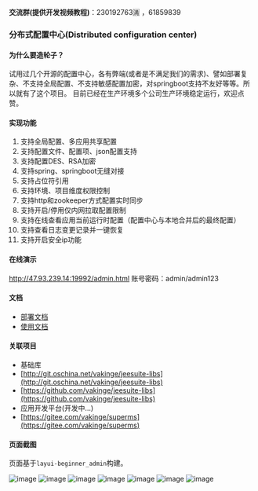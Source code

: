 **交流群(提供开发视频教程)**：230192763🈵 ，61859839

### 分布式配置中心(Distributed configuration center)
#### 为什么要造轮子？
试用过几个开源的配置中心，各有弊端(或者是不满足我们的需求)、譬如部署复杂、不支持全局配置、不支持敏感配置加密，对springboot支持不友好等等。所以就有了这个项目。
目前已经在生产环境多个公司生产环境稳定运行，欢迎点赞。
#### 实现功能
   1. 支持全局配置、多应用共享配置
   2. 支持配置文件、配置项、json配置支持
   3. 支持配置DES、RSA加密
   4. 支持spring、springboot无缝对接
   5. 支持占位符引用
   6. 支持环境、项目维度权限控制
   7. 支持http和zookeeper方式配置实时同步
   8. 支持开启/停用仅内网拉取配置限制
   9. 支持在线查看应用当前运行时配置（配置中心与本地合并后的最终配置）
   10. 支持查看日志变更记录并一键恢复
   11. 支持开启安全ip功能
   
#### 在线演示
http://47.93.239.14:19992/admin.html
账号密码：admin/admin123
 
#### 文档
 - [部署文档](http://www.jeesuite.com/docs/quickstart/confcenter.html) 
 - [使用文档](http://www.jeesuite.com/docs/integration/confcenter.html) 

#### 关联项目
 - 基础库
  - [http://git.oschina.net/vakinge/jeesuite-libs](http://git.oschina.net/vakinge/jeesuite-libs)
  - [https://github.com/vakinge/jeesuite-libs](https://github.com/vakinge/jeesuite-libs)
 - 应用开发平台(开发中...)
  - [https://gitee.com/vakinge/superms](https://gitee.com/vakinge/superms)

#### 页面截图
页面基于`layui-beginner_admin`构建。

![image](http://ojmezn0eq.bkt.clouddn.com/cc_profiles.png)
![image](http://ojmezn0eq.bkt.clouddn.com/cc_apps.png)
![image](http://ojmezn0eq.bkt.clouddn.com/cc_configs.png)
![image](http://ojmezn0eq.bkt.clouddn.com/cc_config_add.png)
![image](http://ojmezn0eq.bkt.clouddn.com/cc_config_jm.png)
![image](http://ojmezn0eq.bkt.clouddn.com/cc_app_secret.png)
![image](http://ojmezn0eq.bkt.clouddn.com/cc_show_active.png)



